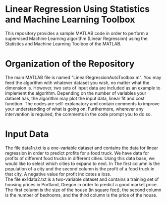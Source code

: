 # Linear Regression Using Statistics and Machine Learning Toolbox
This repository provides a sample MATLAB code in order to perform a supervised Machine Learning algorithm (Linear Regression) using the Statistics and Machine Learning Toolbox of the MATLAB. 
# Organization of the Repository
The main MATLAB file is named "LinearRegressionAutoToolbox.m". 
You may feed the algorithm with whatever dataset you wish, no matter what the dimension is. However, two sets of input data are included as an example to implement the algorithm. Depending on the number of variables your dataset has, the algorithm may plot the input data, linear fit and cost fundtion. 
The codes are self-explanatory and contain comments to improve your understanding of what is going on. Furthermore, wherever any intervention is required, the comments in the code prompt you to do so. 
# Input Data
The file data1n.txt is a one-variable dataset and contains the data for linear regression in order to predict profits for a food truck. We have data for profits of different food trucks in different cities. Using this data base, we would like to select which cities to expand to next. In  The first column is the population of a city and the second column is the profit of a food truck in that city. A negative value for profit indicates a loss. </br>
The file ex1data2.txt is a two-variable dataset and contains a training set of housing prices in Portland, Oregon in order to predict a good market price. The first column is the size of the house (in square feet), the second column is the number of bedrooms, and the third column is the price of the house. 
